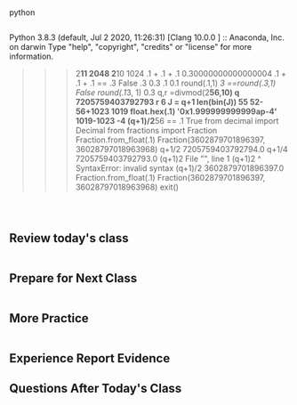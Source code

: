 ```


```
python
```

```
Python 3.8.3 (default, Jul  2 2020, 11:26:31) 
[Clang 10.0.0 ] :: Anaconda, Inc. on darwin
Type "help", "copyright", "credits" or "license" for more information.
>>> 2**11
2048
>>> 2**10
1024
>>> .1 + .1 + .1
0.30000000000000004
>>> .1 + .1 + .1 == .3
False
>>> .3
0.3
>>> .1
0.1
>>> round(.1,1) *3 ==round(.3,1)
False
>>> round(.1*3, 1) 
0.3
>>> q,r =divmod(2**56,10)
>>> q
7205759403792793
>>> r
6
>>> J = q+1
>>> len(bin(J))
55
>>> 52-56+1023
1019
>>> float.hex(.1)
'0x1.999999999999ap-4'
>>> 1019-1023
-4
>>> (q+1)/2**56 == .1
True
>>> from decimal import Decimal
>>> from fractions import Fraction
>>> Fraction.from_float(.1)
Fraction(3602879701896397, 36028797018963968)
>>> q+1/2
7205759403792794.0
>>> q+1/4
7205759403792793.0
>>> (q+1)2
  File "<stdin>", line 1
    (q+1)2
         ^
SyntaxError: invalid syntax
>>> (q+1)/2
3602879701896397.0
>>> Fraction.from_float(.1)
Fraction(3602879701896397, 36028797018963968)
>>> exit()
```


```

```

```
## Review today's class

```{include} ../_review/2023-04-11.md
```



## Prepare for Next Class

```{include} ../_prepare/2023-04-11.md
```



## More Practice

```{include} ../_practice/2023-04-11.md
```



## Experience Report Evidence

## Questions After Today's Class 